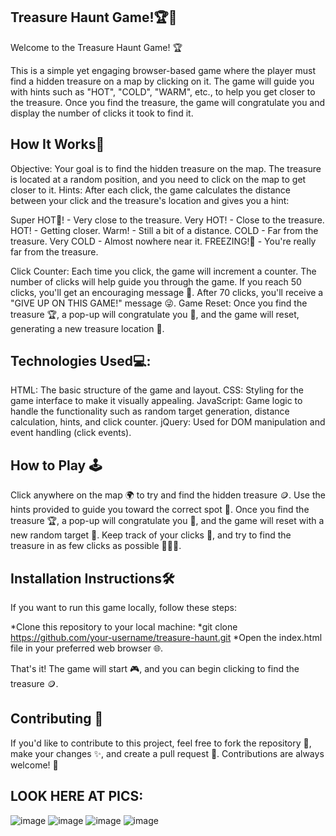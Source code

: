 Treasure Haunt Game!🏆🎉
---
Welcome to the Treasure Haunt Game! 🏆

This is a simple yet engaging browser-based game where the player must find a hidden treasure on a map by clicking on it. The game will guide you with hints such as "HOT", "COLD", "WARM", etc., to help you get closer to the treasure. Once you find the treasure, the game will congratulate you and display the number of clicks it took to find it.

How It Works🤔
---
Objective: Your goal is to find the hidden treasure on the map. The treasure is located at a random position, and you need to click on the map to get closer to it.
Hints: After each click, the game calculates the distance between your click and the treasure's location and gives you a hint:

Super HOT🥵! - Very close to the treasure.
Very HOT! - Close to the treasure.
HOT! - Getting closer.
Warm! - Still a bit of a distance.
COLD - Far from the treasure.
Very COLD - Almost nowhere near it.
FREEZING!🥶 - You're really far from the treasure.

Click Counter: Each time you click, the game will increment a counter. The number of clicks will help guide you through the game. If you reach 50 clicks, you'll get an encouraging message 💪. After 70 clicks, you'll receive a "GIVE UP ON THIS GAME!" message 😜.
Game Reset: Once you find the treasure 🏆, a pop-up will congratulate you 🥳, and the game will reset, generating a new treasure location 🎯.

Technologies Used💻:
----
HTML: The basic structure of the game and layout.
CSS: Styling for the game interface to make it visually appealing.
JavaScript: Game logic to handle the functionality such as random target generation, distance calculation, hints, and click counter.
jQuery: Used for DOM manipulation and event handling (click events).

How to Play 🕹️
---
Click anywhere on the map 🌍 to try and find the hidden treasure 🪙.
Use the hints provided to guide you toward the correct spot 🧐.
Once you find the treasure 🏆, a pop-up will congratulate you 🥳, and the game will reset with a new random target 🎯.
Keep track of your clicks 🔢, and try to find the treasure in as few clicks as possible 🏃‍♂️💨.

Installation Instructions🛠️
---
If you want to run this game locally, follow these steps:

*Clone this repository to your local machine:
*git clone https://github.com/your-username/treasure-haunt.git
*Open the index.html file in your preferred web browser 🌐.

That's it! The game will start 🎮, and you can begin clicking to find the treasure 🪙.

Contributing 🤝
---
If you'd like to contribute to this project, feel free to fork the repository 🍴, make your changes ✨, and create a pull request 🤗. Contributions are always welcome! 🎉


LOOK HERE AT PICS:
----
![image](https://github.com/user-attachments/assets/f43ddc5d-be8e-4bf5-b82b-99de4ea1aa26)
![image](https://github.com/user-attachments/assets/8cc6b721-daba-43eb-abac-8157ee3ec917)
![image](https://github.com/user-attachments/assets/dc823d18-8080-4852-8264-7853cf253fe7)
![image](https://github.com/user-attachments/assets/f5a5a530-2440-4374-b91d-7992ecd633f8)



